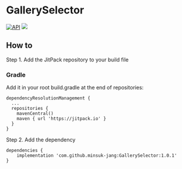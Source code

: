 # GallerySelector
[![API](https://img.shields.io/badge/API-21%2B-brightgreen.svg?style=flat)](https://android-arsenal.com/api?level=21)
[![](https://jitpack.io/v/minsuk-jang/GallerySelector.svg)](https://jitpack.io/#minsuk-jang/GallerySelector)



## How to 
Step 1. Add the JitPack repository to your build file

### Gradle
Add it in your root build.gradle at the end of repositories:
```
dependencyResolutionManagement {
  ...
  repositories {
    mavenCentral()
    maven { url 'https://jitpack.io' }
  }
}
```
Step 2. Add the dependency
```
dependencies {
    implementation 'com.github.minsuk-jang:GallerySelector:1.0.1'
}
```
